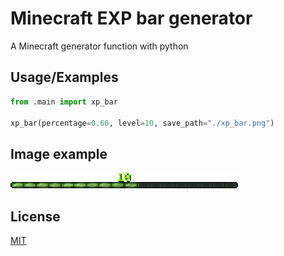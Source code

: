 # Minecraft EXP bar generator

A Minecraft generator function with python

## Usage/Examples

```python
from .main import xp_bar

xp_bar(percentage=0.60, level=10, save_path="./xp_bar.png")
```


## Image example

![example](images/example.png)

## License

[MIT](LICENSE)
